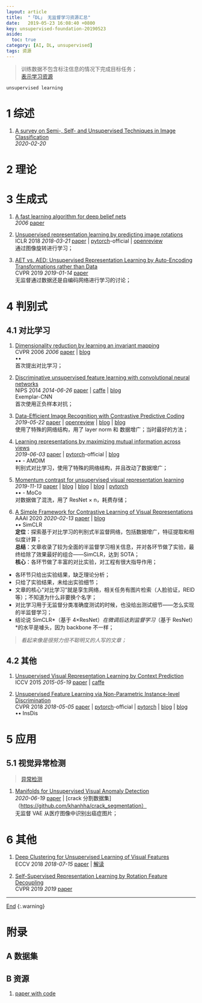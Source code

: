 ```yaml
---
layout: article
title:  "「DL」 无监督学习资源汇总"
date:   2019-05-23 16:08:40 +0800
key: unsupervised-foundation-20190523
aside:
  toc: true
category: [AI, DL, unsupervised]
tags: 资源
---
```

<span id='head'></span>
>训练数据不包含标注信息的情况下完成目标任务；    
[表示学习资源](/ai/dl/representation/2020/02/20/foundation.html)    

`unsupervised learning`

<!--more-->

# 1 综述
1. [A survey on Semi-, Self- and Unsupervised Techniques in Image Classification](/ai/cv/classification/2019/05/15/foundation.html#unsupervised)    
*2020-02-20*    

# 2 理论

# 3 生成式
1. [A fast learning algorithm for deep belief nets](https://www.cs.toronto.edu/~hinton/absps/fastnc.pdf)   
*2006* [paper](https://www.cs.toronto.edu/~hinton/absps/fastnc.pdf)   

1. [Unsupervised representation learning by predicting image rotations](http://cn.arxiv.org/abs/1803.07728)    
ICLR 2018 *2018-03-21* [paper](https://arxiv.org/abs/1803.07728) | [pytorch](https://github.com/gidariss/FeatureLearningRotNet)-official | [openreview](https://openreview.net/forum?id=r1tJKuyRZ)     
通过图像旋转进行学习；   

1. [AET vs. AED: Unsupervised Representation Learning by Auto-Encoding Transformations rather than Data](http://cn.arxiv.org/abs/1901.04596)    
CVPR 2019 *2019-01-14* [paper](https://arxiv.org/abs/1901.04596)    
无监督通过数据还是自编码网络进行学习的讨论；   


# 4 判别式
## 4.1 对比学习
1. [Dimensionality reduction by learning an invariant mapping](http://yann.lecun.com/exdb/publis/pdf/hadsell-chopra-lecun-06.pdf)    
CVPR 2006 *2006* [paper](http://yann.lecun.com/exdb/publis/pdf/hadsell-chopra-lecun-06.pdf) | [blog](https://blog.csdn.net/zhaoyin214/article/details/94396243)       
$\bullet \bullet$   
首次提出对比学习；   

1. [Discriminative unsupervised feature learning with convolutional neural networks](http://cn.arxiv.org/abs/1406.6909)    
NIPS 2014 *2014-06-26* [paper](https://arxiv.org/abs/1406.6909v2) | [caffe](https://github.com/yihui-he/Exemplar-CNN) | [blog](https://zhuanlan.zhihu.com/p/34269303)     
Exemplar-CNN    
首次使用正负样本对抗；   

1. [Data-Efficient Image Recognition with Contrastive Predictive Coding](http://cn.arxiv.org/abs/1905.09272)   
*2019-05-22* [paper](https://arxiv.org/abs/1905.09272) | [openreview](https://openreview.net/forum?id=rJerHlrYwH) | [blog](https://blog.csdn.net/u010420283/article/details/94160244) | [blog](https://zhuanlan.zhihu.com/p/75517749)     
使用了特殊的网络结构，用了 layer norm 和 数据增广；当时最好的方法；    

1. [Learning representations by maximizing mutual information across views](http://cn.arxiv.org/abs/1906.00910)     
*2019-06-03* [paper](https://arxiv.org/abs/1906.00910) | [pytorch](https://github.com/Philip-Bachman/amdim-public)-official | [blog](https://www.zhihu.com/question/355779873/answer/896850345)       
$\bullet \bullet$ - AMDIM     
判别式对比学习，使用了特殊的网络结构，并且改动了数据增广；   

1. [Momentum contrast for unsupervised visual representation learning](http://cn.arxiv.org/abs/1911.05722)    
*2019-11-13* [paper](https://arxiv.org/abs/1911.05722) | [blog](https://www.zhihu.com/question/355779873) | [blog](https://blog.csdn.net/Nin7a/article/details/103311103) | [blog](https://lixiuyu.cc/2019/12/25/MoCo/) | [pytorch](https://github.com/HobbitLong/CMC)   
$\bullet \bullet$ - MoCo        
对数据做了混洗，用了 ResNet × n，耗费存储；   
<span id="SimCLR"> </span>
1. [A Simple Framework for Contrastive Learning of Visual Representations](http://cn.arxiv.org/abs/2002.05709)    
AAAI 2020 *2020-02-13* [paper](https://arxiv.org/abs/2002.05709) | [blog](https://m.thepaper.cn/newsDetail_forward_6019161)    
$\bullet \bullet$ SimCLR    
**定位**：探索基于对比学习的判别式半监督网络，包括数据增广，特征提取和相似度计算；    
**总结**：文章收录了较为全面的半监督学习相关信息，并对各环节做了实验，最终给除了效果最好的组合——SimCLR，达到 SOTA；   
**核心**：各环节做了丰富的对比实验，对工程有很大指导作用；  
>
- 各环节只给出实验结果，缺乏理论分析；    
- 只给了实验结果，未给出实验细节；   
- 文章的核心“对比学习”就是孪生网络，相关任务有图片检索（人脸验证，REID 等）；不知道为什么非要换个名字；   
- 对比学习用于无监督分类准确度测试的时候，也没给出测试细节——怎么实现的半监督学习；    
- 结论说 SimCLR*（基于 4×ResNet）*在微调后达到监督学习*（基于 ResNet）*的水平是噱头，因为 backbone 不一样；   
>
>*看起来像是很努力但不聪明又的人写的文章；*    

## 4.2 其他
1. [Unsupervised Visual Representation Learning by Context Prediction](http://cn.arxiv.org/abs/1505.05192)    
ICCV 2015 *2015-05-19* [paper](https://arxiv.org/abs/1505.05192) | [caffe](https://github.com/cdoersch/deepcontext)      

1. [Unsupervised Feature Learning via Non-Parametric Instance-level Discrimination](http://cn.arxiv.org/abs/1805.01978)    
CVPR 2018 *2018-05-05* [paper](https://arxiv.org/abs/1805.01978) | [pytorch](https://github.com/zhirongw/lemniscate.pytorch)-official | [pytorch](https://github.com/HobbitLong/CMC) | [blog](https://zhuanlan.zhihu.com/p/37097100) | [blog](https://zhuanlan.zhihu.com/p/91347205)     
$\bullet \bullet$ InsDis    

# 5 应用
## 5.1 视觉异常检测
>[异常检测](/ai/data_mining/anomaly_detect/2019/07/15/foundation.html)   

1. [Manifolds for Unsupervised Visual Anomaly Detection](http://cn.arxiv.org/abs/2006.11364)  
*2020-06-19* [paper](https://arxiv.org/abs/2006.11364) | [crack 分割数据集]（https://github.com/khanhha/crack_segmentation）     
无监督 VAE 从医疗图像中识别出癌症图片；    

# 6 其他
1. [Deep Clustering for Unsupervised Learning of Visual Features](http://cn.arxiv.org/abs/1807.05520)   
ECCV 2018 *2018-07-15* [paper](https://arxiv.org/abs/1807.05520) | [解读](/ai/cv/unsupervised/paper_reading/2019/03/04/Deep-Clustering-for-Unsupervised-Learning-of-Visual-Features.html)    

1. [Self-Supervised Representation Learning by Rotation Feature Decoupling](http://openaccess.thecvf.com/content_CVPR_2019/papers/Feng_Self-Supervised_Representation_Learning_by_Rotation_Feature_Decoupling_CVPR_2019_paper.pdf)    
CVPR 2019 *2019* [paper](http://openaccess.thecvf.com/content_CVPR_2019/papers/Feng_Self-Supervised_Representation_Learning_by_Rotation_Feature_Decoupling_CVPR_2019_paper.pdf)    


-------------------  
[End](#head)
{:.warning}  
# 附录
## A 数据集
## B 资源
1. [paper with code](https://paperswithcode.com/task/unsupervised-representation-learning)    

